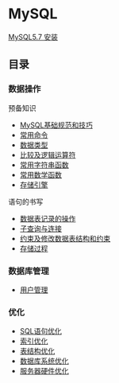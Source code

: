 MySQL
======
[MySQL5.7 安装](安装.md)

## 目录
### 数据操作
预备知识
- [MySQL基础规范和技巧](MySQL基础规范和技巧.md)
- [常用命令](常用命令.md)
- [数据类型](数据类型.md)
- [比较及逻辑运算符](比较及逻辑运算符.md)
- [常用字符串函数](常用字符串函数.md)
- [常用数学函数](常用数学函数.md)
- [存储引擎](存储引擎.md)

语句的书写
- [数据表记录的操作](数据表记录的操作.md)
- [子查询与连接](子查询与连接.md)
- [约束及修改数据表结构和约束](约束及修改数据表结构和约束.md)
- [存储过程](存储过程.md)

### 数据库管理
- [用户管理](用户管理.md)

### 优化
- [SQL语句优化](optimization/SQL语句优化.md)
- [索引优化](optimization/索引优化.md)
- [表结构优化](optimization/表结构优化.md)
- [数据库系统优化](optimization/数据库系统优化.md)
- [服务器硬件优化](optimization/服务器硬件优化.md)
